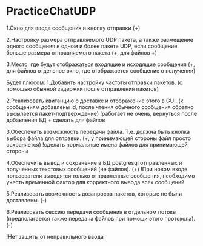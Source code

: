 # PracticeChatUDP

1.Окно для ввода сообщения и кнопку отправки (+)

2.Настройку размера отправляемого UDP пакета, а также размещение одного сообщения
в одном и более пакете UDP, если сообщение больше размера отправляемого пакета (+, для файлов +)

3.Место, где будут отображаться входящие и исходящие сообщения (+, для файлов отдельное окно, 
где отображается сообщение о получении)

Будет плюсом:
1.Добавить настройку частоты отправки пакетов. (с помощью обычной задержки после отправления пакетов)

2.Реализовать квитанцию о доставке и отображение этого в GUI. (к сообщениям добавлены id, 
после чтения обычного сообщения обратно высылается пакет-подтверждение) 
!работает не очень, вернуться после добавления БД + сделать для файлов

3.Обеспечить возможность передачи файла. Т.е. должна быть кнопка выбора файла для
отправки. (+, у принимающей стороны файл просто сохраняется)
!сделать нормальные имена файлов для принимающей стороны

4.Обеспечить вывод и сохранение в БД postgresql отправленных и полученных
текстовых сообщений (не файлов). (+)
!При новом входе пользователя выводятся только отправленные сообщения,
необходимо учесть временной фактор для корректного вывода всех сообщений

5.Реализовать возможность дозапросов пакетов, которые не были доставлены. (-)

6.Реализовать сессию передачи сообщения в отдельном потоке (предполагается также
передача файлов при помощи этого протокола).(-)


!Нет защиты от неправильного ввода
